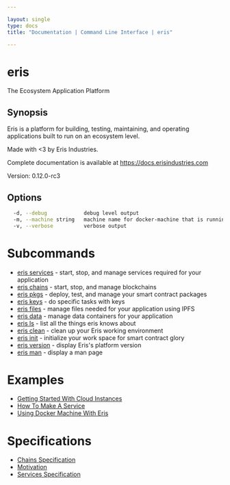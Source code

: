 ```yaml
---

layout: single
type: docs
title: "Documentation | Command Line Interface | eris"

---
```


# eris

The Ecosystem Application Platform



## Synopsis

Eris is a platform for building, testing, maintaining, and operating
applications built to run on an ecosystem level.

Made with <3 by Eris Industries.

Complete documentation is available at https://docs.erisindustries.com

Version:
  0.12.0-rc3


## Options

```bash
  -d, --debug            debug level output
  -m, --machine string   machine name for docker-machine that is running VM (default "eris")
  -v, --verbose          verbose output
```



# Subcommands

* [eris services](/docs/documentation/cli/0.12.0-rc3/eris_services/) - start, stop, and manage services required for your application
* [eris chains](/docs/documentation/cli/0.12.0-rc3/eris_chains/) - start, stop, and manage blockchains
* [eris pkgs](/docs/documentation/cli/0.12.0-rc3/eris_pkgs/) - deploy, test, and manage your smart contract packages
* [eris keys](/docs/documentation/cli/0.12.0-rc3/eris_keys/) - do specific tasks with keys
* [eris files](/docs/documentation/cli/0.12.0-rc3/eris_files/) - manage files needed for your application using IPFS
* [eris data](/docs/documentation/cli/0.12.0-rc3/eris_data/) - manage data containers for your application
* [eris ls](/docs/documentation/cli/0.12.0-rc3/eris_ls/) - list all the things eris knows about
* [eris clean](/docs/documentation/cli/0.12.0-rc3/eris_clean/) - clean up your Eris working environment
* [eris init](/docs/documentation/cli/0.12.0-rc3/eris_init/) - initialize your work space for smart contract glory
* [eris version](/docs/documentation/cli/0.12.0-rc3/eris_version/) - display Eris's platform version
* [eris man](/docs/documentation/cli/0.12.0-rc3/eris_man/) - display a man page






# Examples

* [Getting Started With Cloud Instances](/docs/documentation/cli/0.12.0-rc3/examples/getting_started_with_cloud_instances/)
* [How To Make A Service](/docs/documentation/cli/0.12.0-rc3/examples/how_to_make_a_service/)
* [Using Docker Machine With Eris](/docs/documentation/cli/0.12.0-rc3/examples/using_docker_machine_with_eris/)


# Specifications

* [Chains Specification](/docs/documentation/cli/0.12.0-rc3/specifications/chains_specification/)
* [Motivation](/docs/documentation/cli/0.12.0-rc3/specifications/motivation/)
* [Services Specification](/docs/documentation/cli/0.12.0-rc3/specifications/services_specification/)

